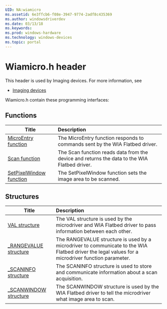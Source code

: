 ```yaml
---
UID: NA:wiamicro
ms.assetid: 6e3ffcb6-f08e-3947-9774-2adf8c435369
ms.author: windowsdriverdev
ms.date: 03/13/18
ms.keywords: 
ms.prod: windows-hardware
ms.technology: windows-devices
ms.topic: portal
---
```


# Wiamicro.h header



This header is used by Imaging devices. For more information, see
- [Imaging devices](../_image/index.md)

Wiamicro.h contain these programming interfaces:


## Functions

| Title   | Description   |
| ---- |:---- |
| [MicroEntry function](nf-wiamicro-microentry.md) | The MicroEntry function responds to commands sent by the WIA Flatbed driver. |
| [Scan function](nf-wiamicro-scan.md) | The Scan function reads data from the device and returns the data to the WIA Flatbed driver. |
| [SetPixelWindow function](nf-wiamicro-setpixelwindow.md) | The SetPixelWindow function sets the image area to be scanned. |

## Structures

| Title   | Description   |
| ---- |:---- |
| [VAL structure](ns-wiamicro-val.md) | The VAL structure is used by the microdriver and WIA Flatbed driver to pass information between each other. |
| [_RANGEVALUE structure](ns-wiamicro-_rangevalue.md) | The RANGEVALUE structure is used by a microdriver to communicate to the WIA Flatbed driver the legal values for a microdriver function parameter. |
| [_SCANINFO structure](ns-wiamicro-_scaninfo.md) | The SCANINFO structure is used to store and communicate information about a scan acquisition. |
| [_SCANWINDOW structure](ns-wiamicro-_scanwindow.md) | The SCANWINDOW structure is used by the WIA Flatbed driver to tell the microdriver what image area to scan. |
